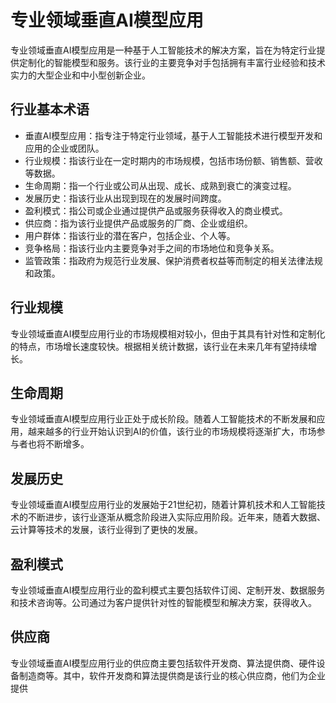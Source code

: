 # 专业领域垂直AI模型应用

专业领域垂直AI模型应用是一种基于人工智能技术的解决方案，旨在为特定行业提供定制化的智能模型和服务。该行业的主要竞争对手包括拥有丰富行业经验和技术实力的大型企业和中小型创新企业。

## 行业基本术语

- 垂直AI模型应用：指专注于特定行业领域，基于人工智能技术进行模型开发和应用的企业或团队。
- 行业规模：指该行业在一定时期内的市场规模，包括市场份额、销售额、营收等数据。
- 生命周期：指一个行业或公司从出现、成长、成熟到衰亡的演变过程。
- 发展历史：指该行业从出现到现在的发展时间跨度。
- 盈利模式：指公司或企业通过提供产品或服务获得收入的商业模式。
- 供应商：指为该行业提供产品或服务的厂商、企业或组织。
- 用户群体：指该行业的潜在客户，包括企业、个人等。
- 竞争格局：指该行业内主要竞争对手之间的市场地位和竞争关系。
- 监管政策：指政府为规范行业发展、保护消费者权益等而制定的相关法律法规和政策。

## 行业规模

专业领域垂直AI模型应用行业的市场规模相对较小，但由于其具有针对性和定制化的特点，市场增长速度较快。根据相关统计数据，该行业在未来几年有望持续增长。

## 生命周期

专业领域垂直AI模型应用行业正处于成长阶段。随着人工智能技术的不断发展和应用，越来越多的行业开始认识到AI的价值，该行业的市场规模将逐渐扩大，市场参与者也将不断增多。

## 发展历史

专业领域垂直AI模型应用行业的发展始于21世纪初，随着计算机技术和人工智能技术的不断进步，该行业逐渐从概念阶段进入实际应用阶段。近年来，随着大数据、云计算等技术的发展，该行业得到了更快的发展。

## 盈利模式

专业领域垂直AI模型应用行业的盈利模式主要包括软件订阅、定制开发、数据服务和技术咨询等。公司通过为客户提供针对性的智能模型和解决方案，获得收入。

## 供应商

专业领域垂直AI模型应用行业的供应商主要包括软件开发商、算法提供商、硬件设备制造商等。其中，软件开发商和算法提供商是该行业的核心供应商，他们为企业提供